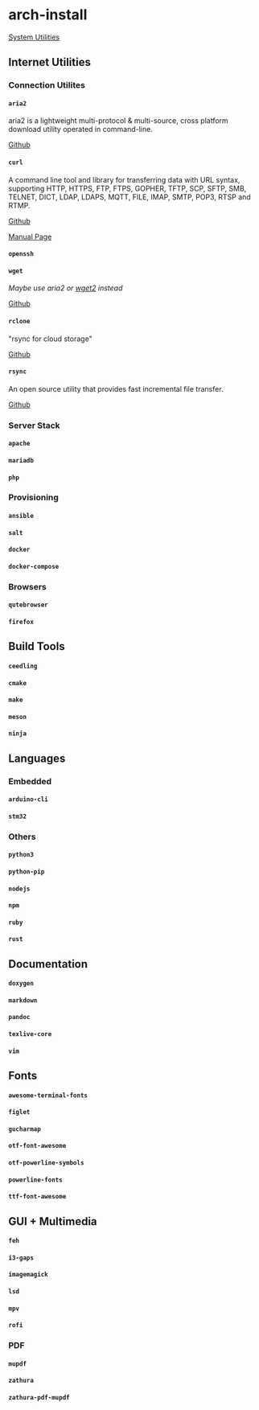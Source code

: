 # arch-install

[System Utilities](https://github.com/rhinocerose/arch-install/blob/main/system-utilities.md)

## Internet Utilities

### Connection Utilites

#### `aria2`
aria2 is a lightweight multi-protocol & multi-source, cross platform download utility operated in command-line. 

[Github](https://github.com/aria2/aria2)

#### `curl`
A command line tool and library for transferring data with URL syntax, supporting HTTP, HTTPS, FTP, FTPS, GOPHER, TFTP, SCP, SFTP, SMB, TELNET, DICT, LDAP, LDAPS, MQTT, FILE, IMAP, SMTP, POP3, RTSP and RTMP.

[Github](https://github.com/curl/curl)

[Manual Page](https://curl.haxx.se/docs/manual.html)

#### `openssh`

#### `wget`
_Maybe use aria2 or [wget2](https://github.com/rockdaboot/wget2) instead_

[Github](https://github.com/mirror/wget)

#### `rclone`
"rsync for cloud storage" 

[Github](https://github.com/rclone/rclone)

#### `rsync`
An open source utility that provides fast incremental file transfer. 

[Github](https://github.com/WayneD/rsync)

### Server Stack
#### `apache`
#### `mariadb`
#### `php`

### Provisioning
#### `ansible`
#### `salt`
#### `docker`
#### `docker-compose`

### Browsers
#### `qutebrowser`
#### `firefox`


## Build Tools

#### `ceedling`

#### `cmake`

#### `make `

#### `meson`

#### `ninja`

## Languages

### Embedded
#### `arduino-cli`
#### `stm32`

### Others
#### `python3`
#### `python-pip`
#### `nodejs`
#### `npm`
#### `ruby`
#### `rust`

## Documentation
#### `doxygen`
#### `markdown` 
#### `pandoc`
#### `texlive-core`
#### `vim`

## Fonts
#### `awesome-terminal-fonts`
#### `figlet`
#### `gucharmap`
#### `otf-font-awesome`
#### `otf-powerline-symbols`
#### `powerline-fonts`
#### `ttf-font-awesome` 

## GUI + Multimedia
#### `feh`
#### `i3-gaps`
#### `imagemagick`
#### `lsd`
#### `mpv`
#### `rofi`

### PDF
#### `mupdf`
#### `zathura`
#### `zathura-pdf-mupdf`




